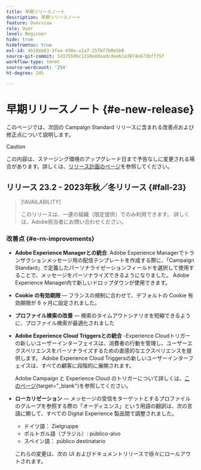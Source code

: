 ```yaml
---
title: 早期リリースノート
description: 早期リリースノート
feature: Overview
role: User
level: Beginner
hide: true
hidefromtoc: true
exl-id: 4b10eb63-3fea-438e-a1a7-25fbf7b0e5b0
source-git-commit: 1437559bc1310e8daadcdeeb1a3874e673bff75f
workflow-type: tm+mt
source-wordcount: '254'
ht-degree: 24%

---
```



# 早期リリースノート {#e-new-release}

このページでは、次回の Campaign Standard リリースに含まれる改善点および修正点について説明します。

>[!CAUTION]
>
> この内容は、ステージング環境のアップグレード日まで予告なしに変更される場合があります。詳しくは、[リリース計画のページ](../../rn/using/release-planning.md)を参照してください。

## リリース 23.2 - 2023年秋／冬リリース {#fall-23}

>[!AVAILABILITY]
>
>このリリースは、一連の組織（限定提供）でのみ利用できます。 詳しくは、Adobe担当者にお問い合わせください。

### 改善点 {#e-rn-improvements}

* **Adobe Experience Managerとの統合**. Adobe Experience Managerでトランザクションメッセージ用の配信テンプレートを作成する際に、「Campaign Standard」で定義したパーソナライゼーションフィールドを選択して使用することで、メッセージをパーソナライズできるようになりました。 Adobe Experience Manager内で新しいドロップダウンが使用できます。

* **Cookie の有効期限**  — フランスの規制に合わせて、デフォルトの Cookie 有効期限が 6 ヶ月に設定されました。

* **プロファイル検索の改善**  — 検索のタイムアウトシナリオを短縮できるように、プロファイル検索が最適化されました

* **Adobe Experience Cloud Triggersとの統合** -Experience Cloudトリガーの新しいユーザーインターフェイスは、消費者の行動を管理し、ユーザーエクスペリエンスをパーソナライズするための直感的なエクスペリエンスを提供します。 Adobe Experience Cloud Triggersの新しいユーザーインターフェイスは、すべての顧客に段階的に展開されます。

  Adobe Campaign と Experience Cloud のトリガーについて詳しくは、[このページ](https://experienceleague.adobe.com/docs/experience-cloud/triggers/overview.html){target="_blank"}を参照してください。

* **ローカリゼーション**  — メッセージの受信をターゲットとするプロファイルのグループを参照する際の「オーディエンス」という用語の翻訳は、次の言語に関して、すべての Digital Experience 製品間で調整されました。

   * ドイツ語： Zielgruppe
   * ポルトガル語（ブラジル）: público-alvo
   * スペイン語： público destinatario

  これらの変更は、次の UI およびドキュメントリリースで徐々にロールアウトされます。